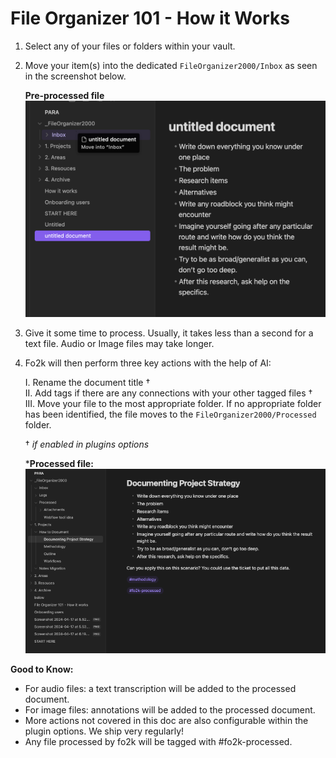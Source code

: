 # File Organizer 101 - How it Works

1. Select any of your files or folders within your vault.

2. Move your item(s) into the dedicated `FileOrganizer2000/Inbox` as seen in the screenshot below.

    **Pre-processed file**  
    ![Pre-processed file](images/pre_processed_file.png)

3. Give it some time to process. Usually, it takes less than a second for a text file. Audio or Image files may take longer.

4. Fo2k will then perform three key actions with the help of AI:

    I. Rename the document title †  
    II. Add tags if there are any connections with your other tagged files †  
    III. Move your file to the most appropriate folder. If no appropriate folder has been identified, the file moves to the `FileOrganizer2000/Processed` folder.  

    † *if enabled in plugins options*

    ***Processed file:**  
    ![Processed file](images/processed_file.png)  

**Good to Know:**

- For audio files: a text transcription will be added to the processed document.
- For image files: annotations will be added to the processed document.
- More actions not covered in this doc are also configurable within the plugin options. We ship very regularly!
- Any file processed by fo2k will be tagged with #fo2k-processed.
